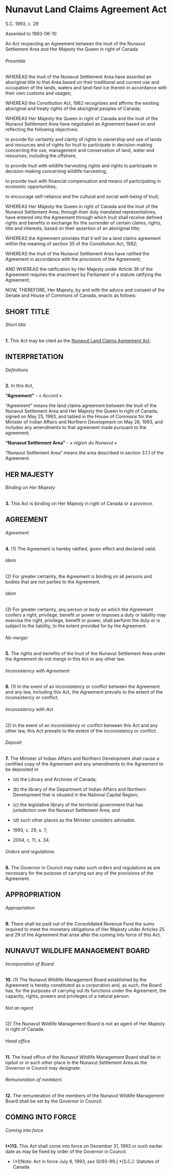 # Nunavut Land Claims Agreement Act

S.C. 1993, c. 29

Assented to 1993-06-10

An Act respecting an Agreement between the Inuit of the Nunavut Settlement Area and Her Majesty the Queen in right of Canada

###### Preamble

WHEREAS the Inuit of the Nunavut Settlement Area have asserted an aboriginal title to that Area based on their traditional and current use and occupation of the lands, waters and land-fast ice therein in accordance with their own customs and usages;

WHEREAS the Constitution Act, 1982 recognizes and affirms the existing aboriginal and treaty rights of the aboriginal peoples of Canada;

WHEREAS Her Majesty the Queen in right of Canada and the Inuit of the Nunavut Settlement Area have negotiated an Agreement based on and reflecting the following objectives:

to provide for certainty and clarity of rights to ownership and use of lands and resources and of rights for Inuit to participate in decision-making concerning the use, management and conservation of land, water and resources, including the offshore,

to provide Inuit with wildlife harvesting rights and rights to participate in decision-making concerning wildlife harvesting,

to provide Inuit with financial compensation and means of participating in economic opportunities,

to encourage self-reliance and the cultural and social well-being of Inuit;

WHEREAS Her Majesty the Queen in right of Canada and the Inuit of the Nunavut Settlement Area, through their duly mandated representatives, have entered into the Agreement through which Inuit shall receive defined rights and benefits in exchange for the surrender of certain claims, rights, title and interests, based on their assertion of an aboriginal title;

WHEREAS the Agreement provides that it will be a land claims agreement within the meaning of section 35 of the Constitution Act, 1982;

WHEREAS the Inuit of the Nunavut Settlement Area have ratified the Agreement in accordance with the provisions of the Agreement;

AND WHEREAS the ratification by Her Majesty under Article 36 of the Agreement requires the enactment by Parliament of a statute ratifying the Agreement;

NOW, THEREFORE, Her Majesty, by and with the advice and consent of the Senate and House of Commons of Canada, enacts as follows:

## SHORT TITLE

###### Short title

**1.** This Act may be cited as the [Nunavut Land Claims Agreement Act](/canada/eng/acts/N/N-28.7.md).

## INTERPRETATION

###### Definitions

**2.** In this Act,

**“Agreement”** - _« Accord »_

    

“Agreement” means the land claims agreement between the Inuit of the Nunavut Settlement Area and Her Majesty the Queen in right of Canada, signed on May 25, 1993, and tabled in the House of Commons for the Minister of Indian Affairs and Northern Development on May 26, 1993, and includes any amendments to that agreement made pursuant to the agreement;

**“Nunavut Settlement Area”** - _« région du Nunavut »_

    

“Nunavut Settlement Area” means the area described in section 3.1.1 of the Agreement.

## HER MAJESTY

###### Binding on Her Majesty

**3.** This Act is binding on Her Majesty in right of Canada or a province.

## AGREEMENT

###### Agreement

**4.** (1) The Agreement is hereby ratified, given effect and declared valid.

###### Idem

(2) For greater certainty, the Agreement is binding on all persons and bodies that are not parties to the Agreement.

###### Idem

(3) For greater certainty, any person or body on which the Agreement confers a right, privilege, benefit or power or imposes a duty or liability may exercise the right, privilege, benefit or power, shall perform the duty or is subject to the liability, to the extent provided for by the Agreement.

###### No merger

**5.** The rights and benefits of the Inuit of the Nunavut Settlement Area under the Agreement do not merge in this Act or any other law.

###### Inconsistency with Agreement

**6.** (1) In the event of an inconsistency or conflict between the Agreement and any law, including this Act, the Agreement prevails to the extent of the inconsistency or conflict.

###### Inconsistency with Act

(2) In the event of an inconsistency or conflict between this Act and any other law, this Act prevails to the extent of the inconsistency or conflict.

###### Deposit

**7.** The Minister of Indian Affairs and Northern Development shall cause a certified copy of the Agreement and any amendments to the Agreement to be deposited in

  * (_a_) the Library and Archives of Canada;

  * (_b_) the library of the Department of Indian Affairs and Northern Development that is situated in the National Capital Region;

  * (_c_) the legislative library of the territorial government that has jurisdiction over the Nunavut Settlement Area; and

  * (_d_) such other places as the Minister considers advisable.

  * 1993, c. 29, s. 7;
  * 2004, c. 11, s. 34.

###### Orders and regulations

**8.** The Governor in Council may make such orders and regulations as are necessary for the purpose of carrying out any of the provisions of the Agreement.

## APPROPRIATION

###### Appropriation

**9.** There shall be paid out of the Consolidated Revenue Fund the sums required to meet the monetary obligations of Her Majesty under Articles 25 and 29 of the Agreement that arise after the coming into force of this Act.

## NUNAVUT WILDLIFE MANAGEMENT BOARD

###### Incorporation of Board

**10.** (1) The Nunavut Wildlife Management Board established by the Agreement is hereby constituted as a corporation and, as such, the Board has, for the purposes of carrying out its functions under the Agreement, the capacity, rights, powers and privileges of a natural person.

###### Not an agent

(2) The Nunavut Wildlife Management Board is not an agent of Her Majesty in right of Canada.

###### Head office

**11.** The head office of the Nunavut Wildlife Management Board shall be in Iqaluit or in such other place in the Nunavut Settlement Area as the Governor in Council may designate.

###### Remuneration of members

**12.** The remuneration of the members of the Nunavut Wildlife Management Board shall be set by the Governor in Council.

## COMING INTO FORCE

###### Coming into force

**(*)13.** This Act shall come into force on December 31, 1993 or such earlier date as may be fixed by order of the Governor in Council.

  * (*)[Note: Act in force July 9, 1993, _see_ SI/93-99.]
  *[S.C.]: Statutes of Canada
